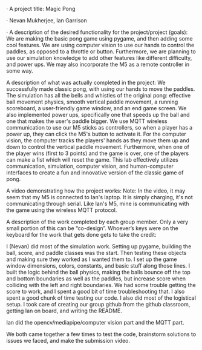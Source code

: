 · A project title: Magic Pong

· Nevan Mukherjee, Ian Garrison

· A description of the desired functionality for the project/project (goals):
We are making the basic pong game using pygame, and then adding some cool features. We are using computer vision to 
use our hands to control the paddles, as opposed to a throttle or button. Furthermore, we are planning
to use our simulation knowledge to add other features like different difficulty, and power ups. We may also
incorporate the M5 as a remote controller in some way. 


A description of what was actually completed in the project:
We successfully made classic pong, with using our hands to move the paddles. The simulation
has all the bells and whistles of the original pong: effective ball movement physics, smooth
vertical paddle movement, a running scoreboard, a user-friendly game window, and
an end game screen. We also implemented power ups, specifically one that speeds up the ball
and one that makes the user's paddle bigger. We use MQTT wireless communication to use our
M5 sticks as controllers, so when a player has a power up, they can click the M5's button
to activate it. For the computer vision, the computer tracks the players' hands as they
move them up and down to control the vertical paddle movement. Furthermore, when one of the 
player wins (first to 3 points) and the game is over, one of the players can make a fist
which will reset the game. This lab effectively utilizes communication, simulation,
computer vision, and human-computer interfaces to create a fun and innovative version of the
classic game of pong.

A video demonstrating how the project works: 
Note: In the video, it may seem that my M5 is connected to Ian's laptop. It is simply
charging, it's not communicating through serial. Like Ian's M5, mine is communicating with
the game using the wireless MQTT protocol.

A description of the work completed by each group member. Only a very small portion of this can be “co-design”.
Whoever’s keys were on the keyboard for the work that gets done gets to take the credit:

I (Nevan) did most of the simulation work. Setting up pygame, building the ball, score, and
paddle classes was the start. Then testing these objects and making sure they worked as I 
wanted them to. I set up the game window dimensions, colors, constants, and basic stuff
along those lines. I built the logic behind the ball physics, making the balls bounce off
the top and bottom boundaries as well as the paddles, but increase score when colliding
with the left and right boundaries. We had some trouble getting the score to work, and
I spent a good bit of time troubleshooting that. I also spent a good chunk of time 
testing our code. I also did most of the logistical setup. I took care of creating
our group github from the github classroom, getting Ian on board, and writing the 
README.

Ian did the opencv/mediapipe/computer vision part and the MQTT part. 

We both came together a few times to test the code, brainstorm solutions to issues we faced,
and make the submission video.


